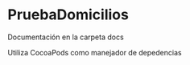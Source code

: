 # PruebaDomicilios
Documentación en la carpeta docs

Utiliza CocoaPods como manejador de depedencias
